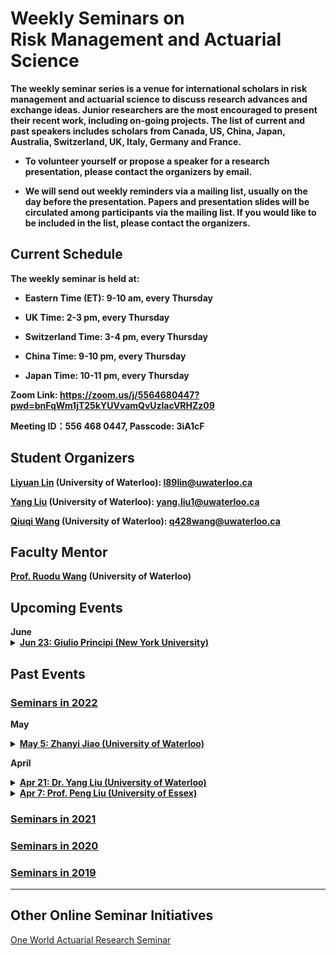 # Weekly Seminars on <br/> Risk Management and Actuarial Science

<b>The weekly seminar series is a venue for international scholars in risk management and actuarial science to discuss research advances and exchange ideas. Junior researchers are the most encouraged to present their recent work, including on-going projects. The list of current and past speakers includes scholars from Canada, US, China, Japan, Australia, Switzerland, UK, Italy, Germany and France. </b>

* <b>To volunteer yourself or propose a speaker for a research presentation, please contact the organizers by email. </b>

* <b>We will send out weekly reminders via a mailing list, usually on the day before the presentation. Papers and presentation slides will be circulated among participants via the mailing list. If you would like to be included in the list, please contact the organizers.</b>

## Current Schedule
<b> The weekly seminar is held at: </b>

* <b> Eastern Time (ET): 9-10 am, every Thursday </b>

* <b> UK Time: 2-3 pm, every Thursday </b>

* <b> Switzerland Time: 3-4 pm, every Thursday </b>

* <b> China Time: 9-10 pm, every Thursday </b>

* <b> Japan Time: 10-11 pm, every Thursday </b>

<b> Zoom Link: <a href="https://zoom.us/j/5564680447?pwd=bnFqWm1jT25kYUVvamQvUzlacVRHZz09">https://zoom.us/j/5564680447?pwd=bnFqWm1jT25kYUVvamQvUzlacVRHZz09</a> </b>

<b> Meeting ID：556 468 0447, Passcode: 3iA1cF </b>

## Student Organizers

<b>[Liyuan Lin](https://liyuan-lin.github.io/Liyuan/) (University of Waterloo):
<a href="mailto:l89lin@uwaterloo.ca">l89lin@uwaterloo.ca</a></b>

<b>[Yang Liu](https://yang-liu16.github.io/) (University of Waterloo):
<a href="mailto:yang.liu1@uwaterloo.ca">yang.liu1@uwaterloo.ca</a></b>
 
<b>[Qiuqi Wang](https://qwangan.github.io/) (University of Waterloo):
<a href="mailto:q428wang@uwaterloo.ca">q428wang@uwaterloo.ca</a></b>


## Faculty Mentor
<b>[Prof. Ruodu Wang](http://sas.uwaterloo.ca/~wang/) (University of Waterloo) </b>


## Upcoming Events
<body>
<b>June</b>
<details>
      <summary><u><b>Jun 23: Giulio Principi (New York University)  </b></u></summary>
        <ol>
          <blockquote>
            <p><b> Title: TBD </b></p>
            <p><b> Speaker: Giulio Principi (PhD Candidate, New York University) </b></p>
            <p><b> Time: 9:00am-10:00am ET, Jun 23 (Thu) </b></p>
            <p><b> Location: Online via Zoom </b></p>
            <p><b> Abstract: TBD  </b></p>
          </blockquote>
        </ol>
</details> 
 
</body>

## Past Events

### [<u>Seminars in 2022</u>](./2022.html)
<body>
 
 
<b>May</b>

 <details>
      <summary><u><b>May 5: Zhanyi Jiao (University of Waterloo) </b></u></summary>
        <ol>
          <blockquote>
            <p><b> Title: A reverse Expected Shortfall optimization formula </b></p>
            <p><b> Speaker: Zhanyi Jiao (PhD Candidate, University of Waterloo) </b></p>
            <p><b> Time: 9:00am-10:00am ET, May 5 (Thu) </b></p>
            <p><b> Location: Online via Zoom </b></p>
            <p><b> Abstract: The celebrated Expected Shortfall (ES) optimization formula implies that ES at a fixed probability level is the minimum of a linear real function plus a scaled mean excess function. We establish a reverse ES optimization formula, which says that a mean excess function at any fixed threshold is the maximum of an ES curve minus a linear function. Despite being a simple result, this formula reveals elegant symmetries between the mean excess function and the ES curve, as well as their optimizers. The reverse ES optimization formula is closely related to the Fenchel-Legendre transforms, and our formulas are generalized from ES to optimized certainty equivalents, a popular class of convex risk measures. We analyze worst-case values of the mean excess function under two popular settings of model uncertainty to illustrate the usefulness of the reverse ES optimization formula, and this is further demonstrated with an application using insurance datasets.  </b></p>
          </blockquote>
        </ol>
</details>

<b>April</b>
 

<details>
      <summary><u><b>Apr 21: Dr. Yang Liu (University of Waterloo) </b></u></summary>
        <ol>
          <blockquote>
            <p><b> Title: Uncertainty aversion and  equity improvement </b></p>
            <p><b> Speaker: <a href = "https://yang-liu16.github.io"> Yang Liu </a> (Postdoc Fellow, University of Waterloo) </b></p>
            <p><b> Time: 9:00am-10:00am ET, Apr 21 (Thu) </b></p>
            <p><b> Location: Online via Zoom </b></p>
            <p><b> Abstract: We address the relationship between risk equity and aggregate uncertainty avoidance. We find a fundamental conflict between the two concepts in a setting where the model of Keeney [Keeney (1980): Equity and public risk. {\em Operations Research}, 28(3), 527--534] is equipped with uncertainty. Further, we characterize these concepts with the ambiguity and risk attitudes of the decision maker in the framework of the $\alpha$-maxmin preference. Finally, we extend the result to some general aggregation function. </b></p>
          </blockquote>
        </ol>
</details>
 
<details>
      <summary><u><b>Apr 7: Prof. Peng Liu (University of Essex)</b></u></summary>
        <ol>
          <blockquote>
            <p><b> Title: One axiom to rule them all: A minimalist axiomatization of quantiles </b></p>
            <p><b> Speaker: <a href="https://sites.google.com/view/pengliushomepage/home">Peng Liu</a> (Lecturer/Assistant Professor, University of Essex) </b></p>
            <p><b> Time: 9:00am-10:00am ET, Apr 7 (Thu) </b></p>
            <p><b> Location: Online via Zoom </b></p>
            <p><b> Abstract:  We offer a minimalist axiomatization of quantiles among all real-valued mappings on a general set of distributions through only one axiom. This axiom is called ordinality:  quantiles are the only mappings that commute with all increasing and continuous transforms. Other convenient properties of quantiles, monotonicity, semicontinuity, comonotonic additivity and elicitability in particular,  follow from this axiom. Furthermore, on the set of convexly supported distributions, the median is the only mapping that commutates with all monotone and continuous transforms. On a general set of distributions,  the median interval is pinned down as the unique minimal interval-valued mapping that commutes with all monotone and continuous transforms. Finally, our main result, put in a decision-theoretic setting, leads to a minimalist axiomatization of quantile preferences. In banking and insurance, quantiles are known as the standard regulatory risk measure Value-at-Risk (VaR), and thus, an axiomatization of VaR is obtained with only one axiom among law-based risk measures.  </b></p>
          </blockquote>
        </ol>
</details>
</body>

### [<u>Seminars in 2021</u>](./2021.html)

### [<u>Seminars in 2020</u>](./2020.html)

### [<u>Seminars in 2019</u>](./2019.html)



* * *
## Other Online Seminar Initiatives
[One World Actuarial Research Seminar](http://www.maths.usyd.edu.au/u/munir/owars/)

